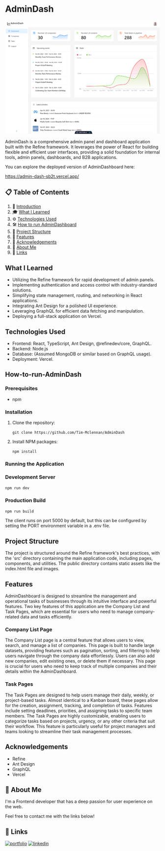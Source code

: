 # AdminDash 

![admindash](./src/demoScreenshot.PNG)

AdminDash is a comprehensive admin panel and dashboard application built with the Refine framework. It leverages the power of React for building flexible and efficient user interfaces, providing a solid foundation for internal tools, admin panels, dashboards, and B2B applications.

You can explore the deployed version of AdminDashboard here:

https://admin-dash-sb2t.vercel.app/

## 📋 <a name="table">Table of Contents</a>

1. 🚀 [Introduction](#AdminDashboard)
2. 🎓 [What I Learned](#What-I-Learned)
3. ⚙️ [Technologies Used](#Technologies-Used)
4. 🛠️ [How to run AdminDashboard](#How-to-run-AdminDash)
5. 📁 [Project Structure](#Project-Structure)
6. 🌟 [Features](#Features)
8. 🙌 [Acknowledgements](#Acknowledgements)
9. 🚀 [About Me](#About-Me)
10. 🔗 [Links](#-Links)

## <a name="What-I-Learned">What I Learned</a>

- Utilizing the Refine framework for rapid development of admin panels.
- Implementing authentication and access control with industry-standard solutions.
- Simplifying state management, routing, and networking in React applications.
- Integrating Ant Design for a polished UI experience.
- Leveraging GraphQL for efficient data fetching and manipulation.
- Deploying a full-stack application on Vercel.

## <a name="Technologies-Used">Technologies Used</a>

- Frontend: React, TypeScript, Ant Design, @refinedev/core, GraphQL.
- Backend: Node.js
- Database: (Assumed MongoDB or similar based on GraphQL usage).
- Deployment: Vercel.

## <a name="How-to-run-AdminDash">How-to-run-AdminDash</a>

### Prerequisites

- npm

### Installation

1. Clone the repository:

   `git clone https://github.com/Tim-Mclennan/AdminDash`

2. Install NPM packages:

    `npm install`

### Running the Application

### Development Server

   `npm run dev`

### Production Build

   `npm run build`

The client runs on port 5000 by default, but this can be configured by setting the PORT environment variable in a .env file.

## <a name="Project-Structure">Project Structure</a>

The project is structured around the Refine framework's best practices, with the 'src' directory containing the main application code, including pages, components, and utilities. The public directory contains static assets like the index.html file and images.

## <a name="Features">Features</a>

AdminDashboard is designed to streamline the management and operational tasks of businesses through its intuitive interface and powerful features. Two key features of this application are the Company List and Task Pages, which are essential for users who need to manage company-related data and tasks efficiently.

### Company List Page

The Company List page is a central feature that allows users to view, search, and manage a list of companies. This page is built to handle large datasets, providing features such as pagination, sorting, and filtering to help users navigate through the company data effortlessly. Users can also add new companies, edit existing ones, or delete them if necessary. This page is crucial for users who need to keep track of multiple companies and their details within the AdminDashboard.

### Task Pages

The Task Pages are designed to help users manage their daily, weekly, or project-based tasks. Almost identical to a Kanban board, these pages allow for the creation, assignment, tracking, and completion of tasks. Features include setting deadlines, priorities, and assigning tasks to specific team members. The Task Pages are highly customizable, enabling users to categorize tasks based on projects, urgency, or any other criteria that suit their workflow. This feature is particularly useful for project managers and teams looking to streamline their task management processes.

## <a name="Acknowledgements">Acknowledgements</a>

- Refine
- Ant Design
- GraphQL
- Vercel

## <a name="About-Me">🚀 About Me</a>
I'm a Frontend developer that has a deep passion for user experience on the web. 

Feel free to contact me with the links below!

## <a name="Links">🔗 Links</a>
[![portfolio](https://img.shields.io/badge/my_portfolio-000?style=for-the-badge&logo=ko-fi&logoColor=white)](https://github.com/Tim-Mclennan/My-Portfolio)
[![linkedin](https://img.shields.io/badge/linkedin-0A66C2?style=for-the-badge&logo=linkedin&logoColor=white)](https://www.linkedin.com/in/tim-mclennan-0563341aa/)